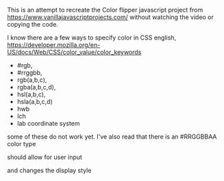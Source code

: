 This is an attempt to recreate the Color flipper javascript project from https://www.vanillajavascriptprojects.com/ without watching the video or copying the code.

I know there are a few ways to specify color in CSS
english, https://developer.mozilla.org/en-US/docs/Web/CSS/color_value/color_keywords
 * #rgb, 
 * #rrggbb,
 * rgb(a,b,c), 
 * rgba(a,b,c,d), 
 * hsl(a,b,c),
 * hsla(a,b,c,d)
 * hwb
 * lch
 * lab coordinate system

 some of these do not work yet. I've also read that there is an 
 #RRGGBBAA color type

 should allow for user input

 and changes the display style